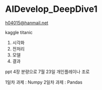 # AIDevelop_DeepDive1

h04015@hanmail.net

kaggle titanic

1. 시각화
2. 전처리
3. 모델
4. 결과

ppt 4장 분량으로 7월 23일
개인플레이나 조로

1일차 과제 : Numpy
2일차 과제 : Pandas